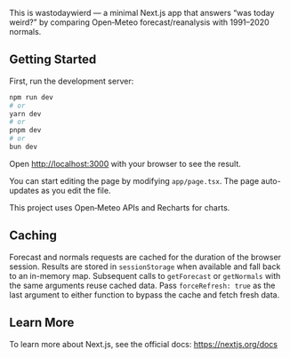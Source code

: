 This is wastodaywierd — a minimal Next.js app that answers “was today weird?” by comparing Open‑Meteo forecast/reanalysis with 1991–2020 normals.

## Getting Started

First, run the development server:

```bash
npm run dev
# or
yarn dev
# or
pnpm dev
# or
bun dev
```

Open [http://localhost:3000](http://localhost:3000) with your browser to see the result.

You can start editing the page by modifying `app/page.tsx`. The page auto-updates as you edit the file.

This project uses Open‑Meteo APIs and Recharts for charts.

## Caching

Forecast and normals requests are cached for the duration of the browser session.
Results are stored in `sessionStorage` when available and fall back to an in-memory map.
Subsequent calls to `getForecast` or `getNormals` with the same arguments reuse cached
data. Pass `forceRefresh: true` as the last argument to either function to bypass the
cache and fetch fresh data.

## Learn More

To learn more about Next.js, see the official docs: https://nextjs.org/docs
